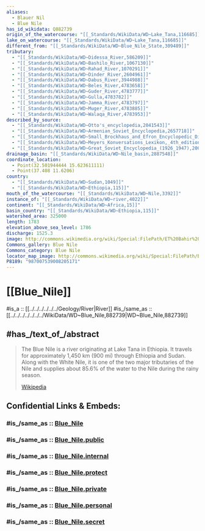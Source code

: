 ```yaml
---
aliases:
  - Blauer Nil
  - Blue Nile
has_id_wikidata: Q882739
origin_of_the_watercourse: "[[_Standards/WikiData/WD~Lake_Tana,116685]]"
lake_on_watercourse: "[[_Standards/WikiData/WD~Lake_Tana,116685]]"
different_from: "[[_Standards/WikiData/WD~Blue_Nile_State,309489]]"
tributary:
  - "[[_Standards/WikiData/WD~Didessa_River,586209]]"
  - "[[_Standards/WikiData/WD~Bashilo_River,1067130]]"
  - "[[_Standards/WikiData/WD~Rahad_River,1070291]]"
  - "[[_Standards/WikiData/WD~Dinder_River,2604961]]"
  - "[[_Standards/WikiData/WD~Dabus_River,3944988]]"
  - "[[_Standards/WikiData/WD~Beles_River,4783658]]"
  - "[[_Standards/WikiData/WD~Guder_River,4783777]]"
  - "[[_Standards/WikiData/WD~Gulla,4783782]]"
  - "[[_Standards/WikiData/WD~Jamma_River,4783797]]"
  - "[[_Standards/WikiData/WD~Muger_River,4783885]]"
  - "[[_Standards/WikiData/WD~Walaqa_River,4783953]]"
described_by_source:
  - "[[_Standards/WikiData/WD~Otto's_encyclopedia,2041543]]"
  - "[[_Standards/WikiData/WD~Armenian_Soviet_Encyclopedia,2657718]]"
  - "[[_Standards/WikiData/WD~Small_Brockhaus_and_Efron_Encyclopedic_Dictionary,19180675]]"
  - "[[_Standards/WikiData/WD~Meyers_Konversations_Lexikon,_4th_edition_(1885_1890),19219752]]"
  - "[[_Standards/WikiData/WD~Great_Soviet_Encyclopedia_(1926_1947),20078554]]"
drainage_basin: "[[_Standards/WikiData/WD~Nile_basin,2887548]]"
coordinate_location:
  - Point(32.501944444 15.623611111)
  - Point(37.408 11.6206)
country:
  - "[[_Standards/WikiData/WD~Sudan,1049]]"
  - "[[_Standards/WikiData/WD~Ethiopia,115]]"
mouth_of_the_watercourse: "[[_Standards/WikiData/WD~Nile,3392]]"
instance_of: "[[_Standards/WikiData/WD~river,4022]]"
continent: "[[_Standards/WikiData/WD~Africa,15]]"
basin_country: "[[_Standards/WikiData/WD~Ethiopia,115]]"
watershed_area: 325000
length: 1783
elevation_above_sea_level: 1786
discharge: 1525.3
image: http://commons.wikimedia.org/wiki/Special:FilePath/ET%20Bahir%20Dar%20asv2018-02%20img17%20Tis%20Issat.jpg
Commons_gallery: Blue Nile
Commons_category: Blue Nile
locator_map_image: http://commons.wikimedia.org/wiki/Special:FilePath/Blue%20nile%20map.png
P8189: "987007539008205171"
---
```


# [[Blue_Nile]] 

#is_a :: [[../../../../../../Geology/River|River]] 
#is_/same_as :: [[../../../../../../../WikiData/WD~Blue_Nile,882739|WD~Blue_Nile,882739]] 


## #has_/text_of_/abstract 

> The Blue Nile is a river originating at Lake Tana in Ethiopia. 
> It travels for approximately 1,450 km (900 mi) through Ethiopia and Sudan. 
> Along with the White Nile, it is one of the two major tributaries of the Nile 
> and supplies about 85.6% of the water to the Nile during the rainy season.
>
> [Wikipedia](https://en.wikipedia.org/wiki/Blue%20Nile) 


## Confidential Links & Embeds: 

### #is_/same_as :: [Blue_Nile](/_Standards/Earth/Continent/Africa/Africa~East/Sudan~North/States~Sudan~North/Blue_Nile-State/Blue_Nile.md) 

### #is_/same_as :: [Blue_Nile.public](/_public/Earth/Continent/Africa/Africa~East/Sudan~North/States~Sudan~North/Blue_Nile-State/Blue_Nile.public.md) 

### #is_/same_as :: [Blue_Nile.internal](/_internal/Earth/Continent/Africa/Africa~East/Sudan~North/States~Sudan~North/Blue_Nile-State/Blue_Nile.internal.md) 

### #is_/same_as :: [Blue_Nile.protect](/_protect/Earth/Continent/Africa/Africa~East/Sudan~North/States~Sudan~North/Blue_Nile-State/Blue_Nile.protect.md) 

### #is_/same_as :: [Blue_Nile.private](/_private/Earth/Continent/Africa/Africa~East/Sudan~North/States~Sudan~North/Blue_Nile-State/Blue_Nile.private.md) 

### #is_/same_as :: [Blue_Nile.personal](/_personal/Earth/Continent/Africa/Africa~East/Sudan~North/States~Sudan~North/Blue_Nile-State/Blue_Nile.personal.md) 

### #is_/same_as :: [Blue_Nile.secret](/_secret/Earth/Continent/Africa/Africa~East/Sudan~North/States~Sudan~North/Blue_Nile-State/Blue_Nile.secret.md)

